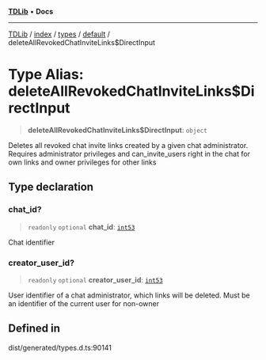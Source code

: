 [**TDLib**](../../../../../../README.md) • **Docs**

***

[TDLib](../../../../../../modules.md) / [index](../../../../../README.md) / [types](../../../README.md) / [default](../README.md) / deleteAllRevokedChatInviteLinks$DirectInput

# Type Alias: deleteAllRevokedChatInviteLinks$DirectInput

> **deleteAllRevokedChatInviteLinks$DirectInput**: `object`

Deletes all revoked chat invite links created by a given chat administrator. Requires administrator privileges and can_invite_users right in the chat for own links and owner privileges for other links

## Type declaration

### chat\_id?

> `readonly` `optional` **chat\_id**: [`int53`](int53-1.md)

Chat identifier

### creator\_user\_id?

> `readonly` `optional` **creator\_user\_id**: [`int53`](int53-1.md)

User identifier of a chat administrator, which links will be deleted. Must be an identifier of the current user for non-owner

## Defined in

dist/generated/types.d.ts:90141
